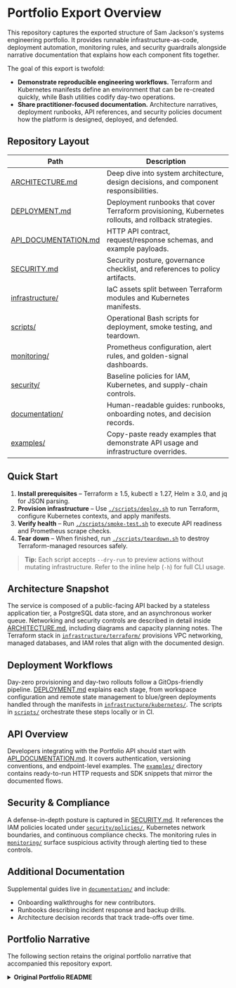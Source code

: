 # Portfolio Export Overview

This repository captures the exported structure of Sam Jackson's systems engineering portfolio. It provides runnable infrastructure-as-code, deployment automation, monitoring rules, and security guardrails alongside narrative documentation that explains how each component fits together.

The goal of this export is twofold:

- **Demonstrate reproducible engineering workflows.** Terraform and Kubernetes manifests define an environment that can be re-created quickly, while Bash utilities codify day-two operations.
- **Share practitioner-focused documentation.** Architecture narratives, deployment runbooks, API references, and security policies document how the platform is designed, deployed, and defended.

## Repository Layout

| Path | Description |
| --- | --- |
| [ARCHITECTURE.md](./ARCHITECTURE.md) | Deep dive into system architecture, design decisions, and component responsibilities. |
| [DEPLOYMENT.md](./DEPLOYMENT.md) | Deployment runbooks that cover Terraform provisioning, Kubernetes rollouts, and rollback strategies. |
| [API_DOCUMENTATION.md](./API_DOCUMENTATION.md) | HTTP API contract, request/response schemas, and example payloads. |
| [SECURITY.md](./SECURITY.md) | Security posture, governance checklist, and references to policy artifacts. |
| [infrastructure/](./infrastructure/) | IaC assets split between Terraform modules and Kubernetes manifests. |
| [scripts/](./scripts/) | Operational Bash scripts for deployment, smoke testing, and teardown. |
| [monitoring/](./monitoring/) | Prometheus configuration, alert rules, and golden-signal dashboards. |
| [security/](./security/) | Baseline policies for IAM, Kubernetes, and supply-chain controls. |
| [documentation/](./documentation/) | Human-readable guides: runbooks, onboarding notes, and decision records. |
| [examples/](./examples/) | Copy-paste ready examples that demonstrate API usage and infrastructure overrides. |

## Quick Start

1. **Install prerequisites** – Terraform ≥ 1.5, kubectl ≥ 1.27, Helm ≥ 3.0, and jq for JSON parsing.
2. **Provision infrastructure** – Use [`./scripts/deploy.sh`](./scripts/deploy.sh) to run Terraform, configure Kubernetes contexts, and apply manifests.
3. **Verify health** – Run [`./scripts/smoke-test.sh`](./scripts/smoke-test.sh) to execute API readiness and Prometheus scrape checks.
4. **Tear down** – When finished, run [`./scripts/teardown.sh`](./scripts/teardown.sh) to destroy Terraform-managed resources safely.

> **Tip:** Each script accepts `--dry-run` to preview actions without mutating infrastructure. Refer to the inline help (`-h`) for full CLI usage.

## Architecture Snapshot

The service is composed of a public-facing API backed by a stateless application tier, a PostgreSQL data store, and an asynchronous worker queue. Networking and security controls are described in detail inside [ARCHITECTURE.md](./ARCHITECTURE.md), including diagrams and capacity planning notes. The Terraform stack in [`infrastructure/terraform/`](./infrastructure/terraform/) provisions VPC networking, managed databases, and IAM roles that align with the documented design.

## Deployment Workflows

Day-zero provisioning and day-two rollouts follow a GitOps-friendly pipeline. [DEPLOYMENT.md](./DEPLOYMENT.md) explains each stage, from workspace configuration and remote state management to blue/green deployments handled through the manifests in [`infrastructure/kubernetes/`](./infrastructure/kubernetes/). The scripts in [`scripts/`](./scripts/) orchestrate these steps locally or in CI.

## API Overview

Developers integrating with the Portfolio API should start with [API_DOCUMENTATION.md](./API_DOCUMENTATION.md). It covers authentication, versioning conventions, and endpoint-level examples. The [`examples/`](./examples/) directory contains ready-to-run HTTP requests and SDK snippets that mirror the documented flows.

## Security & Compliance

A defense-in-depth posture is captured in [SECURITY.md](./SECURITY.md). It references the IAM policies located under [`security/policies/`](./security/policies/), Kubernetes network boundaries, and continuous compliance checks. The monitoring rules in [`monitoring/`](./monitoring/) surface suspicious activity through alerting tied to these controls.

## Additional Documentation

Supplemental guides live in [`documentation/`](./documentation/) and include:

- Onboarding walkthroughs for new contributors.
- Runbooks describing incident response and backup drills.
- Architecture decision records that track trade-offs over time.

## Portfolio Narrative

The following section retains the original portfolio narrative that accompanied this repository export.

<details>
<summary><strong>Original Portfolio README</strong></summary>

# Hi, I'm Sam Jackson!
**[System Development Engineer](https://github.com/sams-jackson)** · **[DevOps & QA Enthusiast](https://www.linkedin.com/in/sams-jackson)** · **Freelance Full-Stack Web Developer**

***Building reliable systems, documenting clearly, and sharing what I learn. I turn ambiguous requirements into runbooks, dashboards, and repeatable processes.***

**Status key:** 🟢 Done · 🟠 In Progress · 🔵 Planned · 🔄 Recovery/Rebuild

---
## 🎯 Summary
System-minded engineer specializing in building, securing, and operating infrastructure and data-heavy web systems. Hands-on with homelab → production-like setups (wired rack, UniFi network, VPN, NAS), virtualization/services (Proxmox/TrueNAS), and observability/backups. Commercial experience shipping and maintaining booking/e-commerce sites with tens of thousands of SKUs and weekly price updates via SQL-driven workflows.

<details><summary><strong>Alternate summaries for tailoring</strong></summary>

**DevOps-forward** DevOps-leaning systems engineer who builds and operates reliable services end-to-end: homelab→production patterns (networking, virtualization, reverse proxy + TLS, backups), metrics/alerts (Prometheus/Grafana/Loki/Alertmanager), and automation with PowerShell/Bash/SQL. Experienced with data-heavy e-commerce/booking systems and operational runbooks.

**QA-forward** Quality-driven systems engineer turning ambiguous requirements into testable runbooks, acceptance criteria, and regression checklists. Builds monitoring dashboards for golden signals, designs reliable backup/restore procedures, and uses SQL/automation to validate data integrity across high-SKU catalogs and booking systems.
</details>

---
## 🛠️ Core Skills
- **Systems & Infra:** Linux/Windows, networking, VLANs, VPN, UniFi, NAS, Active Directory
- **Virtualization/Services:** Proxmox/TrueNAS, reverse proxy + TLS, RBAC/MFA, backup/restore drills
- **Automation & Scripting:** PowerShell, Bash, SQL (catalog ops, reporting), Git
- **Web & Data:** WordPress, e-commerce/booking systems, schema design, large-catalog data ops
- **Observability & Reliability:** Prometheus, Grafana, Loki, Alertmanager, golden signals, SLOs, PBS
- **Cloud & Tools:** AWS/Azure (baseline), GitHub, Docs/Sheets, Visio/diagramming
- **Quality & Process:** runbooks, acceptance criteria, regression checklists, change control

---
## 🟢 Completed Projects

### Homelab & Secure Network Build
**Description** Designed and wired a home network from scratch: rack-mounted gear, VLAN segmentation, and secure Wi-Fi for isolated IoT, guest, and trusted networks.
**Links**: [Repo/Folder](./projects/06-homelab/PRJ-HOME-001/) · [Evidence/Diagrams](./projects/06-homelab/PRJ-HOME-001/assets)

### Virtualization & Core Services
**Description** Proxmox/TrueNAS host running Wiki.js, Home Assistant, and Immich behind a reverse proxy with TLS.
**Links**: [Repo/Folder](./projects/06-homelab/PRJ-HOME-002/) · [Backup Logs](./projects/06-homelab/PRJ-HOME-002/assets)

### Observability & Backups Stack
**Description** Monitoring/alerting stack using Prometheus, Grafana, Loki, and Alertmanager, integrated with Proxmox Backup Server.
**Links**: [Repo/Folder](./projects/01-sde-devops/PRJ-SDE-002/) · [Dashboards](./projects/01-sde-devops/PRJ-SDE-002/assets)

---
## 🔄 Past Projects Requiring Recovery

Older commercial efforts live in cold storage while I recreate code, processes, and documentation that were lost when a retired workstation took the original knowledge base with it. Fresh assets will be posted as I rehydrate each workflow from backups and operational notes.

### Commercial E-commerce & Booking Systems (Rebuild in Progress)
**Status** 🔄 Recovering artifacts from backup exports and recreating runbooks.
**Description** Previously built and managed: resort booking site; high-SKU flooring store; tours site with complex variations. Code and process docs are being rebuilt for publication.
**Links**: [Repo/Folder](./projects/08-web-data/PRJ-WEB-001/) · [Evidence](./projects/08-web-data/PRJ-WEB-001/assets) *(placeholder while recovery completes)*

> **Recovery plan & timeline:** Catalog and restore SQL workflows and automation scripts (Week 1), re-document content management processes and deployment steps (Week 2), publish refreshed artifacts and narratives (Week 3).

---
## 🟠 In-Progress Projects (Milestones)
- **GitOps Platform with IaC (Terraform + ArgoCD)** · [Repo/Folder](./projects/01-sde-devops/PRJ-SDE-001/)
- **AWS Landing Zone (Organizations + SSO)** · [Repo/Folder](./projects/02-cloud-architecture/PRJ-CLOUD-001/)
- **Active Directory Design & Automation (DSC/Ansible)** · [Repo/Folder](./projects/05-networking-datacenter/PRJ-NET-DC-001/)
- **Resume Set (SDE/Cloud/QA/Net/Cyber)** · [Folder](./professional/resume/)

---
## 🔵 Planned Projects (Roadmaps)
- **SIEM Pipeline**: Sysmon → Ingest → Detections → Dashboards · ([Repo/Folder](./projects/03-cybersecurity/PRJ-CYB-BLUE-001/))
- **Adversary Emulation**: Validate detections via safe ATT&CK TTP emulation · ([Repo/Folder](./projects/03-cybersecurity/PRJ-CYB-RED-001/))
- **Incident Response Playbook**: Clear IR guidance for ransomware · ([Repo/Folder](./projects/03-cybersecurity/PRJ-CYB-OPS-002/))
- **Web App Login Test Plan**: Functional, security, and performance test design · ([Repo/Folder](./projects/04-qa-testing/PRJ-QA-001/))
- **Selenium + PyTest CI**: Automate UI sanity runs in GitHub Actions · ([Repo/Folder](./projects/04-qa-testing/PRJ-QA-002/))
- **Multi-OS Lab**: Kali, SlackoPuppy, Ubuntu lab for comparative analysis · ([Repo/Folder](./projects/06-homelab/PRJ-HOME-003/))
- **Document Packaging Pipeline**: One-click generation of Docs/PDFs/XLSX from prompts · ([Repo/Folder](./projects/07-aiml-automation/PRJ-AIML-001/))
- **IT Playbook (E2E Lifecycle)**: Unifying playbook from intake to operations · ([Folder](./docs/PRJ-MASTER-PLAYBOOK/))
- **Engineer’s Handbook (Standards/QA Gates)**: Practical standards and quality bars · ([Folder](./docs/PRJ-MASTER-HANDBOOK/))

---
## 💼 Experience
**Desktop Support Technician — 3DM (Redmond, WA) · Feb 2025–Present**
**Freelance IT & Web Manager — Self-employed · 2015–2022**
**Web Designer, Content & SEO — IPM Corp. (Cambodia) · 2013–2014**

---
## 🎓 Education & Certifications
**B.S., Information Systems** — Colorado State University (2016–2024)

---
## 🤳 Connect
[GitHub](https://github.com/sams-jackson) · [LinkedIn](https://www.linkedin.com/in/sams-jackson)

</details>

